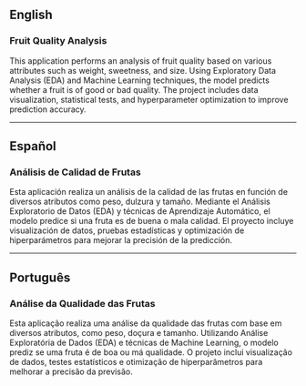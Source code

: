 ## English

### Fruit Quality Analysis

This application performs an analysis of fruit quality based on various attributes such as weight, sweetness, and size. Using Exploratory Data Analysis (EDA) and Machine Learning techniques, the model predicts whether a fruit is of good or bad quality. The project includes data visualization, statistical tests, and hyperparameter optimization to improve prediction accuracy.

---

## Español

### Análisis de Calidad de Frutas

Esta aplicación realiza un análisis de la calidad de las frutas en función de diversos atributos como peso, dulzura y tamaño. Mediante el Análisis Exploratorio de Datos (EDA) y técnicas de Aprendizaje Automático, el modelo predice si una fruta es de buena o mala calidad. El proyecto incluye visualización de datos, pruebas estadísticas y optimización de hiperparámetros para mejorar la precisión de la predicción.

---

## Português

### Análise da Qualidade das Frutas

Esta aplicação realiza uma análise da qualidade das frutas com base em diversos atributos, como peso, doçura e tamanho. Utilizando Análise Exploratória de Dados (EDA) e técnicas de Machine Learning, o modelo prediz se uma fruta é de boa ou má qualidade. O projeto inclui visualização de dados, testes estatísticos e otimização de hiperparâmetros para melhorar a precisão da previsão.

